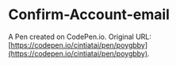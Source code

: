 # Confirm-Account-email

A Pen created on CodePen.io. Original URL: [https://codepen.io/cintiatai/pen/poygbby](https://codepen.io/cintiatai/pen/poygbby).



